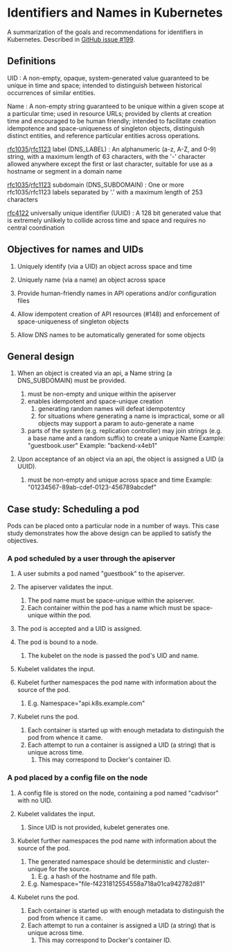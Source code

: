# Identifiers and Names in Kubernetes

A summarization of the goals and recommendations for identifiers in Kubernetes.  Described in [GitHub issue #199](https://github.com/GoogleCloudPlatform/kubernetes/issues/199).


## Definitions

UID
: A non-empty, opaque, system-generated value guaranteed to be unique in time and space; intended to distinguish between historical occurrences of similar entities.

Name
: A non-empty string guaranteed to be unique within a given scope at a particular time; used in resource URLs; provided by clients at creation time and encouraged to be human friendly; intended to facilitate creation idempotence and space-uniqueness of singleton objects, distinguish distinct entities, and reference particular entities across operations.

[rfc1035](http://www.ietf.org/rfc/rfc1035.txt)/[rfc1123](http://www.ietf.org/rfc/rfc1123.txt) label (DNS_LABEL)
: An alphanumeric (a-z, A-Z, and 0-9) string, with a maximum length of 63 characters, with the '-' character allowed anywhere except the first or last character, suitable for use as a hostname or segment in a domain name

[rfc1035](http://www.ietf.org/rfc/rfc1035.txt)/[rfc1123](http://www.ietf.org/rfc/rfc1123.txt) subdomain (DNS_SUBDOMAIN)
: One or more rfc1035/rfc1123 labels separated by '.' with a maximum length of 253 characters

[rfc4122](http://www.ietf.org/rfc/rfc4122.txt) universally unique identifier (UUID)
: A 128 bit generated value that is extremely unlikely to collide across time and space and requires no central coordination


## Objectives for names and UIDs

1. Uniquely identify (via a UID) an object across space and time

2. Uniquely name (via a name) an object across space

3. Provide human-friendly names in API operations and/or configuration files

4. Allow idempotent creation of API resources (#148) and enforcement of space-uniqueness of singleton objects

5. Allow DNS names to be automatically generated for some objects


## General design

1. When an object is created via an api, a Name string (a DNS_SUBDOMAIN) must be provided.
   1. must be non-empty and unique within the apiserver
   2. enables idempotent and space-unique creation
      1. generating random names will defeat idempotentcy
      2. for situations where generating a name is impractical, some or all objects may support a param to auto-generate a name
   3. parts of the system (e.g. replication controller) may join strings (e.g. a base name and a random suffix) to create a unique Name
   Example: "guestbook.user"
   Example: "backend-x4eb1"

2. Upon acceptance of an object via an api, the object is assigned a UID (a UUID).
   1. must be non-empty and unique across space and time
   Example: "01234567-89ab-cdef-0123-456789abcdef"


## Case study: Scheduling a pod

Pods can be placed onto a particular node in a number of ways.  This case
study demonstrates how the above design can be applied to satisfy the
objectives.

### A pod scheduled by a user through the apiserver

1. A user submits a pod named "guestbook" to the apiserver.

2. The apiserver validates the input.
   1. The pod name must be space-unique within the apiserver.
   2. Each container within the pod has a name which must be space-unique within the pod.

3. The pod is accepted and a UID is assigned.

4. The pod is bound to a node.
   1. The kubelet on the node is passed the pod's UID and name.

5. Kubelet validates the input.

6. Kubelet further namespaces the pod name with information about the source of the pod.
   1. E.g. Namespace="api.k8s.example.com"

7. Kubelet runs the pod.
   1. Each container is started up with enough metadata to distinguish the pod from whence it came.
   2. Each attempt to run a container is assigned a UID (a string) that is unique across time.
      1. This may correspond to Docker's container ID.

### A pod placed by a config file on the node

1. A config file is stored on the node, containing a pod named "cadvisor" with no UID.

2. Kubelet validates the input.
   1. Since UID is not provided, kubelet generates one.

3. Kubelet further namespaces the pod name with information about the source of the pod.
   1. The generated namespace should be deterministic and cluster-unique for the source.
      1. E.g. a hash of the hostname and file path.
   2. E.g. Namespace="file-f4231812554558a718a01ca942782d81"

4. Kubelet runs the pod.
   1. Each container is started up with enough metadata to distinguish the pod from whence it came.
   2. Each attempt to run a container is assigned a UID (a string) that is unique across time.
      1. This may correspond to Docker's container ID.
